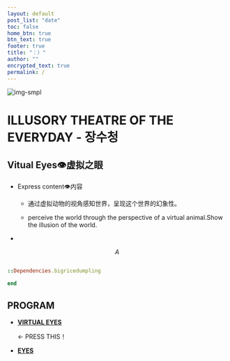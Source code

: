 ```yaml
---
layout: default
post_list: "date"
toc: false
home_btn: true
btn_text: true
footer: true
title: "：）"
author: ""
encrypted_text: true
permalink: /
---
```


![img-smpl]({{site.url}}{{site.baseurl}}{{site.assets_path}}/img/img4.png)
#  ILLUSORY THEATRE OF THE EVERYDAY - 장수청 


##  Vitual Eyes👁虚拟之眼

* Express content👁内容
               
  * 通过虚拟动物的视角感知世界，呈现这个世界的幻象性。

  
  * perceive the world through the perspective of a virtual animal.Show the illusion of the world.
* 
$$
A
$$



```ruby

::Dependencies.bigricedumpling 
 
end
```
## PROGRAM


* [**VIRTUAL EYES**](https://bigricedumpling.github.io/bigricedumpling0000.github.io/pp55)<p class="encrypted" id="G7D+0370pNmixIP1j7teCg1jtm9XCdOWYFH61lcM0LYWlT0hB3rS9raIs="> ← PRESS THIS！</p>
* [**EYES**](https://bigricedumpling.github.io/bigricedumpling0000.github.io/eyes)

